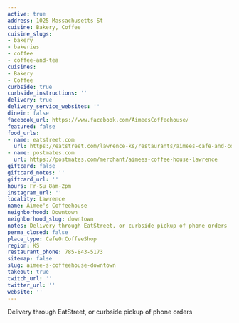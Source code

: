 ```yaml
---
active: true
address: 1025 Massachusetts St
cuisine: Bakery, Coffee
cuisine_slugs:
- bakery
- bakeries
- coffee
- coffee-and-tea
cuisines:
- Bakery
- Coffee
curbside: true
curbside_instructions: ''
delivery: true
delivery_service_websites: ''
dinein: false
facebook_url: https://www.facebook.com/AimeesCoffeehouse/
featured: false
food_urls:
- name: eatstreet.com
  url: https://eatstreet.com/lawrence-ks/restaurants/aimees-cafe-and-coffee-house
- name: postmates.com
  url: https://postmates.com/merchant/aimees-coffee-house-lawrence
giftcard: false
giftcard_notes: ''
giftcard_url: ''
hours: Fr-Su 8am-2pm
instagram_url: ''
locality: Lawrence
name: Aimee's Coffeehouse
neighborhood: Downtown
neighborhood_slug: downtown
notes: Delivery through EatStreet, or curbside pickup of phone orders
perma_closed: false
place_type: CafeOrCoffeeShop
region: KS
restaurant_phone: 785-843-5173
sitemap: false
slug: aimee-s-coffeehouse-downtown
takeout: true
twitch_url: ''
twitter_url: ''
website: ''
---
```


Delivery through EatStreet, or curbside pickup of phone orders